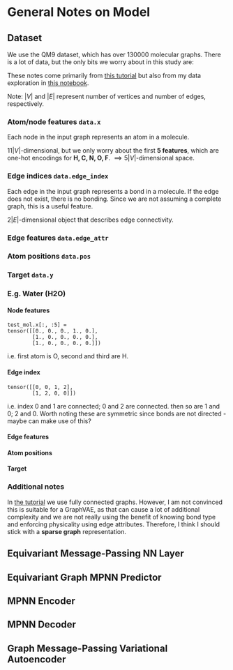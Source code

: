 # General Notes on Model

## Dataset

We use the QM9 dataset, which has over 130000 molecular graphs. There is a lot of data, but the only bits we worry about in this study are:

These notes come primarily from [this tutorial](notebooks/geometric_gnn_101.ipynb) but also from my data exploration in [this notebook](notebooks/01_explore_qm9.ipynb).

Note: $|V|$ and $|E|$ represent number of vertices and number of edges, respectively.

### Atom/node features `data.x`

Each node in the input graph represents an atom in a molecule.

$11|V|$-dimensional, but we only worry about the first **5 features**, which are one-hot encodings for **H, C, N, O, F**. $\implies 5|V|$-dimensional space.

### Edge indices `data.edge_index`

Each edge in the input graph represents a bond in a molecule. If the edge does not exist, there is no bonding. Since we are not assuming a complete graph, this is a useful feature.

$2|E|$-dimensional object that describes edge connectivity.

### Edge features `data.edge_attr`

### Atom positions `data.pos`

### Target `data.y`

### E.g. Water (H2O)

#### Node features
```
test_mol.x[:, :5] =
tensor([[0., 0., 0., 1., 0.],
        [1., 0., 0., 0., 0.],
        [1., 0., 0., 0., 0.]])
```

i.e. first atom is O, second and third are H.

#### Edge index
```
tensor([[0, 0, 1, 2],
        [1, 2, 0, 0]])
```

i.e. index 0 and 1 are connected; 0 and 2 are connected.
     then so are 1 and 0; 2 and 0.
     Worth noting these are symmetric since bonds are not directed
     - maybe can make use of this?

#### Edge features


#### Atom positions

#### Target


### Additional notes

In [the tutorial](notebooks/geometric_gnn_101.ipynb) we use fully connected graphs. However, I am not convinced this is suitable for a GraphVAE, as that can cause a lot of additional complexity and we are not really using the benefit of knowing bond type and enforcing physicality using edge attributes. Therefore, I think I should stick with a **sparse graph** representation.

## Equivariant Message-Passing NN Layer


## Equivariant Graph MPNN Predictor

## MPNN Encoder

## MPNN Decoder

## Graph Message-Passing Variational Autoencoder
